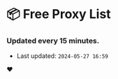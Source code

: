# :package: Free Proxy List
### Updated every 15 minutes.

- Last updated: `2024-05-27 16:59`

:heart:
